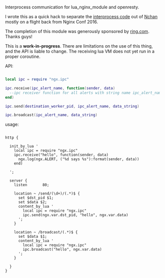 Interprocess communication for lua_nginx_module and openresty. 

I wrote this as a quick hack to separate the [interprocess code](https://github.com/slact/nchan/tree/master/src/store/memory) out of [Nchan](https://github.com/slact/nchan) mostly on a flight back from Nginx Conf 2016.

The completion of this module was generously sponsored by [ring.com](https://ring.com). Thanks guys!

This is a **work-in-progress**. There are limitations on the use of this thing, and the API is liable to change.
The receiving lua VM does not yet run in a proper coroutine.



API:
```lua

local ipc = require "ngx.ipc"

ipc.receive(ipc_alert_name, function(sender, data)
  --ipc receiver function for all alerts with string name ipc_alert_name
end)

ipc.send(destination_worker_pid, ipc_alert_name, data_string)

ipc.broadcast(ipc_alert_name, data_string)


```



usage:

```nginx

http {

  init_by_lua '
    local ipc = require "ngx.ipc"
    ipc.receive("hello", function(sender, data)
      ngx.log(ngx.ALERT, ("%d says %s"):format(sender, data))
    end)
    
  ';
  
  server {
    listen       80;
    
    location ~ /send/(\d+)/(.*)$ {
      set $dst_pid $1;
      set $data $2;
      content_by_lua '
        local ipc = require "ngx.ipc"
        ipc.send(ngx.var.dst_pid, "hello", ngx.var.data)
      ';
    }
    
    location ~ /broadcast/(.*)$ {
      set $data $1;
      content_by_lua '
        local ipc = require "ngx.ipc"
        ipc.broadcast("hello", ngx.var.data)
      ';
    }
    
  }
}

```
